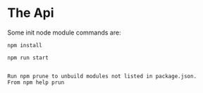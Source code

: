 # The Api
Some init node module commands are:
```
npm install

npm run start


Run npm prune to unbuild modules not listed in package.json.
From npm help prun
```